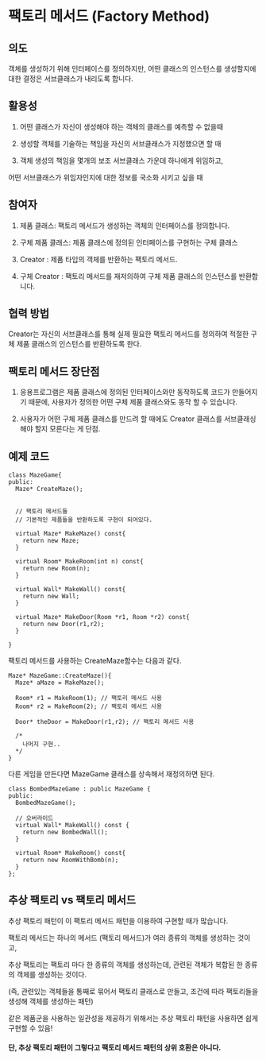 # 팩토리 메서드 (Factory Method)  

## 의도  

객체를 생성하기 위해 인터페이스를 정의하지만, 어떤 클래스의 인스턴스를 생성할지에 대한 결정은 서브클래스가 내리도록 합니다.  
  
  
## 활용성  

1. 어떤 클래스가 자신이 생성해야 하는 객체의 클래스를 예측할 수 없을때  

2. 생성할 객체를 기술하는 책임을 자신의 서브클래스가 지정했으면 할 때  

3. 객체 생성의 책임을 몇개의 보조 서브클래스 가운데 하나에게 위임하고,
  
어떤 서브클래스가 위임자인지에 대한 정보를 국소화 시키고 싶을 때  

## 참여자
  1. 제품 클래스: 팩토리 메서드가 생성하는 객체의 인터페이스를 정의합니다.
  
  2. 구체 제품 클래스: 제품 클래스에 정의된 인터페이스를 구현하는 구체 클래스
  
  3. Creator : 제품 타입의 객체를 반환하는 팩토리 메서드.
  
  4. 구체 Creator : 팩토리 메서드를 재저의하여 구체 제품 클래스의 인스턴스를 반환합니다.
  
## 협력 방법

  Creator는 자신의 서브클래스를 통해 실제 필요한 팩토리 메서드를 정의하여 적절한 구체 제품 클래스의 인스턴스를 반환하도록 한다.
  
  
## 팩토리 메서드 장단점
  
  1. 응용프로그램은 제품 클래스에 정의된 인터페이스와만 동작하도록 코드가 만들어지기 때문에,
  사용자가 정의한 어떤 구체 제품 클래스와도 동작 할 수 있습니다.
  
  2. 사용자가 어떤 구체 제품 클래스를 만드려 할 때에도 Creator 클래스를 서브클래싱해야 할지 모른다는 게 단점.
  
## 예제 코드
  
  
  ```
  class MazeGame{
  public:
    Maze* CreateMaze();
    
    
    // 팩토리 메서드들
    // 기본적인 제품들을 반환하도록 구현이 되어있다.
    
    virtual Maze* MakeMaze() const{
      return new Maze;
    }
    
    virtual Room* MakeRoom(int n) const{
      return new Room(n);
    }
    
    virtual Wall* MakeWall() const{
      return new Wall;
    }
    
    virtual Maze* MakeDoor(Room *r1, Room *r2) const{
      return new Door(r1,r2);
    }
  
  }
  ```
 
 팩토리 메서드를 사용하는 CreateMaze함수는 다음과 같다.
 
  ```
  Maze* MazeGame::CreateMaze(){
    Maze* aMaze = MakeMaze();
    
    Room* r1 = MakeRoom(1); // 팩토리 메서드 사용
    Room* r2 = MakeRoom(2); // 팩토리 메서드 사용
    
    Door* theDoor = MakeDoor(r1,r2); // 팩토리 메서드 사용
    
    /*
      나머지 구현..
    */
  } 
  ```
  
  다른 게임을 만든다면 MazeGame 클래스를 상속해서 재정의하면 된다.
  
  ```
  class BombedMazeGame : public MazeGame {
  public:
    BombedMazeGame();
    
    // 오버라이드
    virtual Wall* MakeWall() const {
      return new BombedWall();
    }
    
    virtual Room* MakeRoom() const{
      return new RoomWithBomb(n);
    }
  };
  ```
  
## 추상 팩토리 vs 팩토리 메서드 
  
  추상 팩토리 패턴이 이 팩토리 메서드 패턴을 이용하여 구현할 때가 많습니다. 
  
  팩토리 메서드는 하나의 메서드 (팩토리 메서드)가 여러 종류의 객체를 생성하는 것이고,
  
  추상 팩토리는 팩토리 마다 한 종류의 객체를 생성하는데, 관련된 객체가 복합된 한 종류의 객체를 생성하는 것이다.
  
  (즉, 관련있는 객체들을 통째로 묶어서 팩토리 클래스로 만들고, 조건에 따라 팩토리들을 생성해 객체를 생성하는 패턴)
  
  같은 제품군을 사용하는 일관성을 제공하기 위해서는 추상 팩토리 패턴을 사용하면 쉽게 구현할 수 있음!
  
  #### 단, 추상 팩토리 패턴이 그렇다고 팩토리 메서드 패턴의 상위 호환은 아니다. 
  


